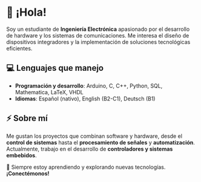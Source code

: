 # 👋 ¡Hola!  

Soy un estudiante de **Ingeniería Electrónica** apasionado por el desarrollo de hardware y los sistemas de comunicaciones. Me interesa el diseño de dispositivos integradores y la implementación de soluciones tecnológicas eficientes.  

## 💻 Lenguajes que manejo  

- **Programación y desarrollo**: Arduino, C, C++, Python, SQL, Mathematica, LaTeX, VHDL  
- **Idiomas**: Español (nativo), English (B2-C1), Deutsch (B1)  

## ⚡ Sobre mí  

Me gustan los proyectos que combinan software y hardware, desde el **control de sistemas** hasta el **procesamiento de señales** y **automatización**. Actualmente, trabajo en el desarrollo de **controladores y sistemas embebidos**.  

🚀 Siempre estoy aprendiendo y explorando nuevas tecnologías. **¡Conectémonos!**  
